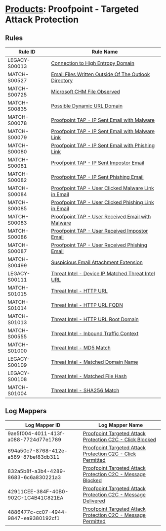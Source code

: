 # [Products](README.md): Proofpoint - Targeted Attack Protection

## Rules

|Rule ID|Rule Name|
|----|----|
|LEGACY-S00013|[Connection to High Entropy Domain](../rules/LEGACY-S00013.md)|
|MATCH-S00527|[Email Files Written Outside Of The Outlook Directory](../rules/MATCH-S00527.md)|
|MATCH-S00725|[Microsoft CHM File Observed](../rules/MATCH-S00725.md)|
|MATCH-S00835|[Possible Dynamic URL Domain](../rules/MATCH-S00835.md)|
|MATCH-S00078|[Proofpoint TAP - IP Sent Email with Malware](../rules/MATCH-S00078.md)|
|MATCH-S00079|[Proofpoint TAP - IP Sent Email with Malware Link](../rules/MATCH-S00079.md)|
|MATCH-S00080|[Proofpoint TAP - IP Sent Email with Phishing Link](../rules/MATCH-S00080.md)|
|MATCH-S00081|[Proofpoint TAP - IP Sent Impostor Email](../rules/MATCH-S00081.md)|
|MATCH-S00082|[Proofpoint TAP - IP Sent Phishing Email](../rules/MATCH-S00082.md)|
|MATCH-S00084|[Proofpoint TAP - User Clicked Malware Link in Email](../rules/MATCH-S00084.md)|
|MATCH-S00085|[Proofpoint TAP - User Clicked Phishing Link in Email](../rules/MATCH-S00085.md)|
|MATCH-S00083|[Proofpoint TAP - User Received Email with Malware](../rules/MATCH-S00083.md)|
|MATCH-S00086|[Proofpoint TAP - User Received Impostor Email](../rules/MATCH-S00086.md)|
|MATCH-S00087|[Proofpoint TAP - User Received Phishing Email](../rules/MATCH-S00087.md)|
|MATCH-S00499|[Suspicious Email Attachment Extension](../rules/MATCH-S00499.md)|
|LEGACY-S00111|[Threat Intel - Device IP Matched Threat Intel URL](../rules/LEGACY-S00111.md)|
|MATCH-S01015|[Threat Intel - HTTP URL](../rules/MATCH-S01015.md)|
|MATCH-S01014|[Threat Intel - HTTP URL FQDN](../rules/MATCH-S01014.md)|
|MATCH-S01013|[Threat Intel - HTTP URL Root Domain](../rules/MATCH-S01013.md)|
|MATCH-S00555|[Threat Intel - Inbound Traffic Context](../rules/MATCH-S00555.md)|
|MATCH-S01000|[Threat Intel - MD5 Match](../rules/MATCH-S01000.md)|
|LEGACY-S00109|[Threat Intel - Matched Domain Name](../rules/LEGACY-S00109.md)|
|LEGACY-S00108|[Threat Intel - Matched File Hash](../rules/LEGACY-S00108.md)|
|MATCH-S01004|[Threat Intel - SHA256 Match](../rules/MATCH-S01004.md)|


## Log Mappers

|Log Mapper ID|Log Mapper Name|
|----|----|
|9ae5f004-4011-413f-a088-7724d77e1789|[Proofpoint Targeted Attack Protection C2C - Click Blocked](../mappings/9ae5f004-4011-413f-a088-7724d77e1789.md)|
|694a50c7-8768-412e-a589-87bef83db311|[Proofpoint Targeted Attack Protection C2C - Click Permitted](../mappings/694a50c7-8768-412e-a589-87bef83db311.md)|
|832a5b8f-a3b4-4289-8683-6c6a830221a3|[Proofpoint Targeted Attack Protection C2C - Message Blocked](../mappings/832a5b8f-a3b4-4289-8683-6c6a830221a3.md)|
|42911CEE-384F-40B0-902C-1C4B41C821EA|[Proofpoint Targeted Attack Protection C2C - Message Delivered](../mappings/42911CEE-384F-40B0-902C-1C4B41C821EA.md)|
|4886477c-cc07-4944-9847-ea9380192cf1|[Proofpoint Targeted Attack Protection C2C - Message Permitted](../mappings/4886477c-cc07-4944-9847-ea9380192cf1.md)|


